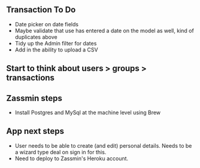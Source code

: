 ## Transaction To Do ##
* Date picker on date fields
* Maybe validate that use has entered a date on the model as well, kind of duplicates above
* Tidy up the Admin filter for dates
* Add in the ability to upload a CSV

## Start to think about users > groups > transactions ##

## Zassmin steps ##
* Install Postgres and MySql at the machine level using Brew

## App next steps ##
* User needs to be able to create (and edit) personal details. Needs to be a wizard type deal on sign in for this.
* Need to deploy to Zassmin's Heroku account.
